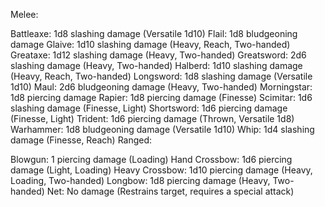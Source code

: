 Melee:

Battleaxe: 1d8 slashing damage (Versatile 1d10)
Flail: 1d8 bludgeoning damage
Glaive: 1d10 slashing damage (Heavy, Reach, Two-handed)
Greataxe: 1d12 slashing damage (Heavy, Two-handed)
Greatsword: 2d6 slashing damage (Heavy, Two-handed)
Halberd: 1d10 slashing damage (Heavy, Reach, Two-handed)
Longsword: 1d8 slashing damage (Versatile 1d10)
Maul: 2d6 bludgeoning damage (Heavy, Two-handed)
Morningstar: 1d8 piercing damage
Rapier: 1d8 piercing damage (Finesse)
Scimitar: 1d6 slashing damage (Finesse, Light)
Shortsword: 1d6 piercing damage (Finesse, Light)
Trident: 1d6 piercing damage (Thrown, Versatile 1d8)
Warhammer: 1d8 bludgeoning damage (Versatile 1d10)
Whip: 1d4 slashing damage (Finesse, Reach)
Ranged:

Blowgun: 1 piercing damage (Loading)
Hand Crossbow: 1d6 piercing damage (Light, Loading)
Heavy Crossbow: 1d10 piercing damage (Heavy, Loading, Two-handed)
Longbow: 1d8 piercing damage (Heavy, Two-handed)
Net: No damage (Restrains target, requires a special attack)

